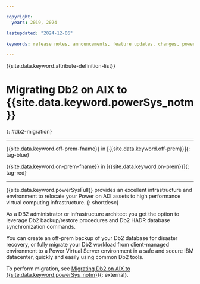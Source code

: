 ```yaml
---

copyright:
  years: 2019, 2024

lastupdated: "2024-12-06"

keywords: release notes, announcements, feature updates, changes, power virtual server

---
```


{{site.data.keyword.attribute-definition-list}}

# Migrating Db2 on AIX to {{site.data.keyword.powerSys_notm}}
{: #db2-migration}

---



{{site.data.keyword.off-prem-fname}} in [{{site.data.keyword.off-prem}}]{: tag-blue}


{{site.data.keyword.on-prem-fname}} in [{{site.data.keyword.on-prem}}]{: tag-red}


---

{{site.data.keyword.powerSysFull}} provides an excellent infrastructure and environment to relocate your Power on AIX assets to high performance virtual computing infrastructure.
{: shortdesc}

As a DB2 administrator or infrastructure architect you get the option to leverage Db2 backup/restore procedures and Db2 HADR database synchronization commands.

You can create an off-prem backup of your Db2 database for disaster recovery, or fully migrate your Db2 workload from client-managed environment to a Power Virtual Server environment in a safe and secure IBM datacenter, quickly and easily using common Db2 tools.

To perform migration, see [Migrating Db2 on AIX to {{site.data.keyword.powerSys_notm}}](https://cloud.ibm.com/media/docs/downloads/power-iaas/db2_migration.pdf){: external}.
